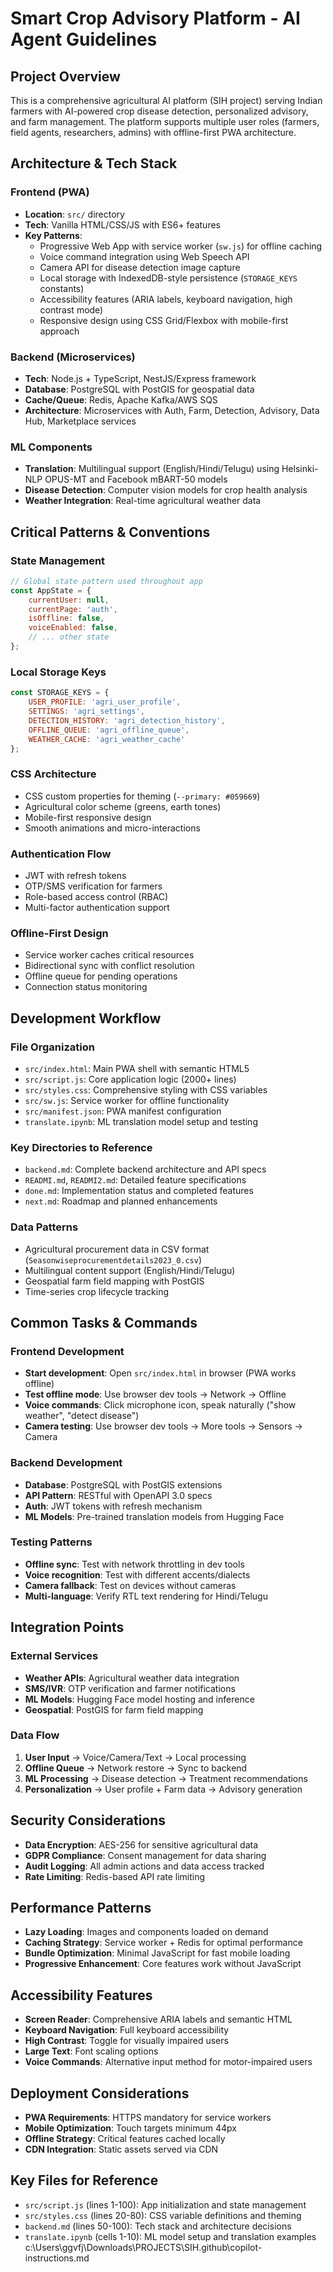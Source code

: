 # Smart Crop Advisory Platform - AI Agent Guidelines

## Project Overview
This is a comprehensive agricultural AI platform (SIH project) serving Indian farmers with AI-powered crop disease detection, personalized advisory, and farm management. The platform supports multiple user roles (farmers, field agents, researchers, admins) with offline-first PWA architecture.

## Architecture & Tech Stack

### Frontend (PWA)
- **Location**: `src/` directory
- **Tech**: Vanilla HTML/CSS/JS with ES6+ features
- **Key Patterns**:
  - Progressive Web App with service worker (`sw.js`) for offline caching
  - Voice command integration using Web Speech API
  - Camera API for disease detection image capture
  - Local storage with IndexedDB-style persistence (`STORAGE_KEYS` constants)
  - Accessibility features (ARIA labels, keyboard navigation, high contrast mode)
  - Responsive design using CSS Grid/Flexbox with mobile-first approach

### Backend (Microservices)
- **Tech**: Node.js + TypeScript, NestJS/Express framework
- **Database**: PostgreSQL with PostGIS for geospatial data
- **Cache/Queue**: Redis, Apache Kafka/AWS SQS
- **Architecture**: Microservices with Auth, Farm, Detection, Advisory, Data Hub, Marketplace services

### ML Components
- **Translation**: Multilingual support (English/Hindi/Telugu) using Helsinki-NLP OPUS-MT and Facebook mBART-50 models
- **Disease Detection**: Computer vision models for crop health analysis
- **Weather Integration**: Real-time agricultural weather data

## Critical Patterns & Conventions

### State Management
```javascript
// Global state pattern used throughout app
const AppState = {
    currentUser: null,
    currentPage: 'auth',
    isOffline: false,
    voiceEnabled: false,
    // ... other state
};
```

### Local Storage Keys
```javascript
const STORAGE_KEYS = {
    USER_PROFILE: 'agri_user_profile',
    SETTINGS: 'agri_settings',
    DETECTION_HISTORY: 'agri_detection_history',
    OFFLINE_QUEUE: 'agri_offline_queue',
    WEATHER_CACHE: 'agri_weather_cache'
};
```

### CSS Architecture
- CSS custom properties for theming (`--primary: #059669`)
- Agricultural color scheme (greens, earth tones)
- Mobile-first responsive design
- Smooth animations and micro-interactions

### Authentication Flow
- JWT with refresh tokens
- OTP/SMS verification for farmers
- Role-based access control (RBAC)
- Multi-factor authentication support

### Offline-First Design
- Service worker caches critical resources
- Bidirectional sync with conflict resolution
- Offline queue for pending operations
- Connection status monitoring

## Development Workflow

### File Organization
- `src/index.html`: Main PWA shell with semantic HTML5
- `src/script.js`: Core application logic (2000+ lines)
- `src/styles.css`: Comprehensive styling with CSS variables
- `src/sw.js`: Service worker for offline functionality
- `src/manifest.json`: PWA manifest configuration
- `translate.ipynb`: ML translation model setup and testing

### Key Directories to Reference
- `backend.md`: Complete backend architecture and API specs
- `READMI.md`, `READMI2.md`: Detailed feature specifications
- `done.md`: Implementation status and completed features
- `next.md`: Roadmap and planned enhancements

### Data Patterns
- Agricultural procurement data in CSV format (`Seasonwiseprocurementdetails2023_0.csv`)
- Multilingual content support (English/Hindi/Telugu)
- Geospatial farm field mapping with PostGIS
- Time-series crop lifecycle tracking

## Common Tasks & Commands

### Frontend Development
- **Start development**: Open `src/index.html` in browser (PWA works offline)
- **Test offline mode**: Use browser dev tools → Network → Offline
- **Voice commands**: Click microphone icon, speak naturally ("show weather", "detect disease")
- **Camera testing**: Use browser dev tools → More tools → Sensors → Camera

### Backend Development
- **Database**: PostgreSQL with PostGIS extensions
- **API Pattern**: RESTful with OpenAPI 3.0 specs
- **Auth**: JWT tokens with refresh mechanism
- **ML Models**: Pre-trained translation models from Hugging Face

### Testing Patterns
- **Offline sync**: Test with network throttling in dev tools
- **Voice recognition**: Test with different accents/dialects
- **Camera fallback**: Test on devices without cameras
- **Multi-language**: Verify RTL text rendering for Hindi/Telugu

## Integration Points

### External Services
- **Weather APIs**: Agricultural weather data integration
- **SMS/IVR**: OTP verification and farmer notifications
- **ML Models**: Hugging Face model hosting and inference
- **Geospatial**: PostGIS for farm field mapping

### Data Flow
1. **User Input** → Voice/Camera/Text → Local processing
2. **Offline Queue** → Network restore → Sync to backend
3. **ML Processing** → Disease detection → Treatment recommendations
4. **Personalization** → User profile + Farm data → Advisory generation

## Security Considerations
- **Data Encryption**: AES-256 for sensitive agricultural data
- **GDPR Compliance**: Consent management for data sharing
- **Audit Logging**: All admin actions and data access tracked
- **Rate Limiting**: Redis-based API rate limiting

## Performance Patterns
- **Lazy Loading**: Images and components loaded on demand
- **Caching Strategy**: Service worker + Redis for optimal performance
- **Bundle Optimization**: Minimal JavaScript for fast mobile loading
- **Progressive Enhancement**: Core features work without JavaScript

## Accessibility Features
- **Screen Reader**: Comprehensive ARIA labels and semantic HTML
- **Keyboard Navigation**: Full keyboard accessibility
- **High Contrast**: Toggle for visually impaired users
- **Large Text**: Font scaling options
- **Voice Commands**: Alternative input method for motor-impaired users

## Deployment Considerations
- **PWA Requirements**: HTTPS mandatory for service workers
- **Mobile Optimization**: Touch targets minimum 44px
- **Offline Strategy**: Critical features cached locally
- **CDN Integration**: Static assets served via CDN

## Key Files for Reference
- `src/script.js` (lines 1-100): App initialization and state management
- `src/styles.css` (lines 20-80): CSS variable definitions and theming
- `backend.md` (lines 50-100): Tech stack and architecture decisions
- `translate.ipynb` (cells 1-10): ML model setup and translation examples</content>
<parameter name="filePath">c:\Users\ggvfj\Downloads\PROJECTS\SIH\.github\copilot-instructions.md